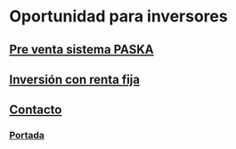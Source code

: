 # Oportunidad para inversores

## [Pre venta sistema PASKA](./Preventa.md)

## [Inversión con renta fija](./InversionRentaFija.md)

## [Contacto](./Contacto.md)

### [Portada](./README.md)

